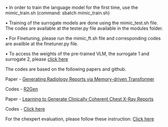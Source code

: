 $\bullet$ In order to train the language model for the first time, use the mimic_train.sh (command: sbatch mimic_train.sh)

$\bullet$ Training of the surrogate models are done using the mimic_test.sh file. The codes are available at the tester.py file available in the modules folder. 

$\bullet$ For Finetuning, please run the mimic_ft.sh file and corresponding codes are availble at the finetuner.py file. 

$\bullet$ To access the weights of the pre-trained VLM, the surrogate 1 and surrogate 2, please [click here](https://drive.google.com/drive/folders/1Qchyt7dieWFeN4Kr_UTvpqEn2g4paH2a?usp=sharing)

The codes are based on the following papers and github.

Paper - [Generating Radiology Reports via Memory-driven Transformer](https://arxiv.org/abs/2010.16056)

Codes - [R2Gen](https://github.com/zhjohnchan/R2Gen)

Paper - [Learning to Generate Clinically Coherent Chest X-Ray Reports](https://aclanthology.org/2020.findings-emnlp.110.pdf)

Codes - [Click here](https://github.com/justinlovelace/coherent-xray-report-generation)


For the chexpert evaluation, please follow these instruction:
[Click here](https://github.com/MIT-LCP/mimic-cxr/tree/master/txt/chexpert)